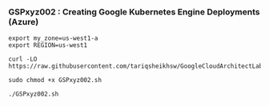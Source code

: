  ### GSPxyz002 : Creating Google Kubernetes Engine Deployments (Azure) 

```
export my_zone=us-west1-a
export REGION=us-west1
```

```
curl -LO https://raw.githubusercontent.com/tariqsheikhsw/GoogleCloudArchitectLabs/main/Solutions/GSPxyz002.sh

sudo chmod +x GSPxyz002.sh

./GSPxyz002.sh
```


 
